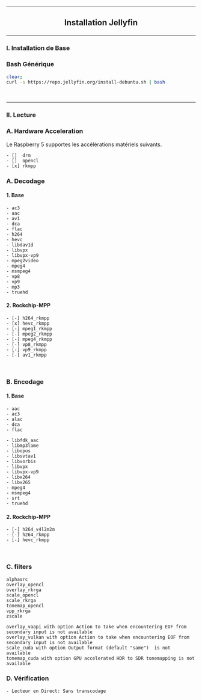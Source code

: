 ---------------------------------------------------------------------------------------------------------------------------------------------------------------------------------------------
## <p align='center'> Installation Jellyfin </p>
---------------------------------------------------------------------------------------------------------------------------------------------------------------------------------------------
### I. Installation de Base
### Bash Générique
```bash
clear;
curl -s https://repo.jellyfin.org/install-debuntu.sh | bash
```


<br />

---------------------------------------------------------------------------------------------------------------------------------------------------------------------------------------------
### II. Lecture
### A. Hardware Acceleration
Le Raspberry 5 supportes les accélérations matériels suivants.
```
- []  drm
- []  opencl
- [x] rkmpp
```

### A. Decodage
#### 1. Base
```
- ac3
- aac
- av1
- dca
- flac
- h264
- hevc
- libdav1d
- libvpx
- libvpx-vp9
- mpeg2video
- mpeg4
- msmpeg4
- vp8
- vp9
- mp3
- truehd
```
#### 2. Rockchip-MPP
```
- [-] h264_rkmpp
- [x] hevc_rkmpp
- [-] mpeg1_rkmpp
- [-] mpeg2_rkmpp
- [-] mpeg4_rkmpp
- [-] vp8_rkmpp
- [-] vp9_rkmpp
- [-] av1_rkmpp
```


<br />

### B. Encodage
#### 1. Base
```
- aac
- ac3
- alac
- dca
- flac

- libfdk_aac
- libmp3lame
- libopus
- libsvtav1
- libvorbis
- libvpx
- libvpx-vp9
- libx264
- libx265
- mpeg4
- msmpeg4
- srt
- truehd
```

#### 2. Rockchip-MPP
```
- [-] h264_v4l2m2m
- [-] h264_rkmpp
- [-] hevc_rkmpp
```

<br />

### C. filters
```
alphasrc
overlay_opencl
overlay_rkrga
scale_opencl
scale_rkrga
tonemap_opencl
vpp_rkrga
zscale

overlay_vaapi with option Action to take when encountering EOF from secondary input is not available
overlay_vulkan with option Action to take when encountering EOF from secondary input is not available
scale_cuda with option Output format (default "same")  is not available
tonemap_cuda with option GPU accelerated HDR to SDR tonemapping is not available
```

### D. Vérification
```
- Lecteur en Direct: Sans transcodage
```
